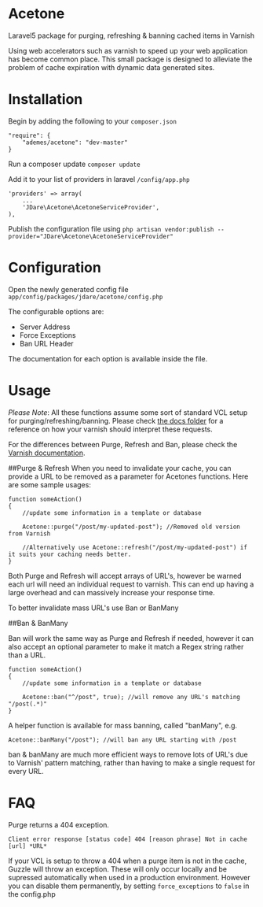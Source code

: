 Acetone
=======

Laravel5 package for purging, refreshing &amp; banning cached items in Varnish

Using web accelerators such as varnish to speed up your web application has become common place. This small package is designed to alleviate the problem of cache expiration with dynamic data generated sites.

Installation
=======

Begin by adding the following to your `composer.json`

    "require": {
        "ademes/acetone": "dev-master"
    }
  
Run a composer update `composer update`


Add it to your list of providers in laravel `/config/app.php`

    'providers' => array(
        ...
        'JDare\Acetone\AcetoneServiceProvider',
    ),



Publish the configuration file using `php artisan vendor:publish --provider="JDare\Acetone\AcetoneServiceProvider"`

Configuration
=======

Open the newly generated config file `app/config/packages/jdare/acetone/config.php`

The configurable options are:

* Server Address
* Force Exceptions
* Ban URL Header

The documentation for each option is available inside the file.


Usage 
=======

_Please Note_: All these functions assume some sort of standard VCL setup for purging/refreshing/banning. Please check [the docs folder](/docs/sample.default.vcl) for a reference on how your varnish should interpret these requests.

For the differences between Purge, Refresh and Ban, please check the [Varnish documentation](http://book.varnish-software.com/4.0/chapters/Cache_Invalidation.html).

##Purge &amp; Refresh
When you need to invalidate your cache, you can provide a URL to be removed as a parameter for Acetones functions. Here are some sample usages:
    
    function someAction()
    {
        //update some information in a template or database
        
        Acetone::purge("/post/my-updated-post"); //Removed old version from Varnish
        
        //Alternatively use Acetone::refresh("/post/my-updated-post") if it suits your caching needs better.
    }

Both Purge and Refresh will accept arrays of URL's, however be warned each url will need an individual request to varnish. This can end up having a large overhead and can massively increase your response time.

To better invalidate mass URL's use Ban or BanMany

##Ban &amp; BanMany

Ban will work the same way as Purge and Refresh if needed, however it can also accept an optional parameter to make it match a Regex string rather than a URL.

    function someAction()
    {
        //update some information in a template or database
        
        Acetone::ban("^/post", true); //will remove any URL's matching "/post(.*)"
    }

A helper function is available for mass banning, called "banMany", e.g.

    Acetone::banMany("/post"); //will ban any URL starting with /post
    
ban &amp; banMany are much more efficient ways to remove lots of URL's due to Varnish' pattern matching, rather than having to make a single request for every URL.

FAQ
=========

Purge returns a 404 exception.

`Client error response [status code] 404 [reason phrase] Not in cache [url] *URL*`

If your VCL is setup to throw a 404 when a purge item is not in the cache, Guzzle will throw an exception. These will only occur locally and be supressed automatically when used in a production environment. However you can disable them permanently, by setting `force_exceptions` to `false` in the config.php



